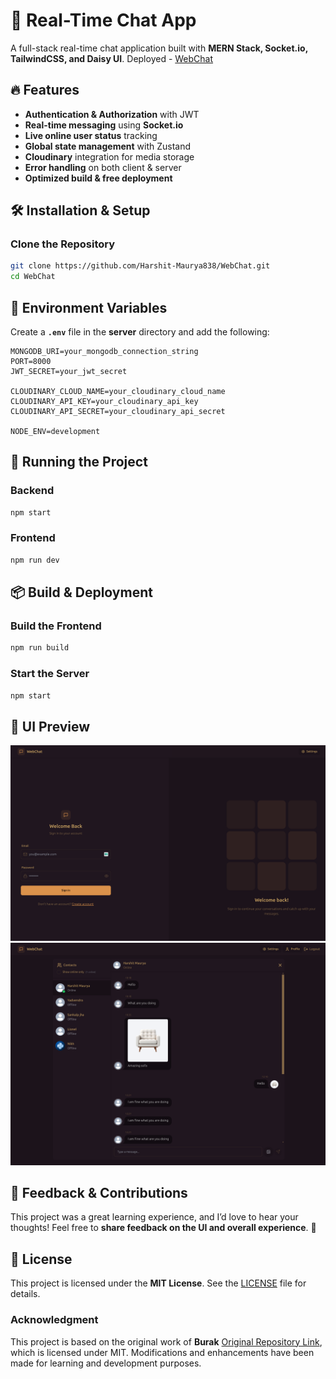 # 🚀 Real-Time Chat App  

A full-stack real-time chat application built with **MERN Stack, Socket.io, TailwindCSS, and Daisy UI**. 
Deployed - [WebChat](https://webchat-ezl0.onrender.com/)

## 🔥 Features  

- **Authentication & Authorization** with JWT  
- **Real-time messaging** using **Socket.io**  
- **Live online user status** tracking  
- **Global state management** with Zustand  
- **Cloudinary** integration for media storage  
- **Error handling** on both client & server  
- **Optimized build & free deployment**  

## 🛠️ Installation & Setup  

### Clone the Repository  
```sh
git clone https://github.com/Harshit-Maurya838/WebChat.git
cd WebChat
```

## 🔑 Environment Variables  

Create a **`.env`** file in the **server** directory and add the following:  

```env
MONGODB_URI=your_mongodb_connection_string
PORT=8000
JWT_SECRET=your_jwt_secret

CLOUDINARY_CLOUD_NAME=your_cloudinary_cloud_name
CLOUDINARY_API_KEY=your_cloudinary_api_key
CLOUDINARY_API_SECRET=your_cloudinary_api_secret

NODE_ENV=development
```

## 🚀 Running the Project  

### Backend  
```sh
npm start  
```

### Frontend  
```sh
npm run dev  
```

## 📦 Build & Deployment  

### Build the Frontend  
```sh
npm run build
```

### Start the Server  
```sh
npm start
```

## 📸 UI Preview  

![alt text](image.png) 
![alt text](image-1.png) 

## 📝 Feedback & Contributions  

This project was a great learning experience, and I’d love to hear your thoughts! Feel free to **share feedback on the UI and overall experience**. 🚀  

## 📜 License  

This project is licensed under the **MIT License**. See the [LICENSE](./LICENSE) file for details.  

### **Acknowledgment**  
This project is based on the original work of **Burak** [Original Repository Link](https://github.com/burakorkmez/fullstack-chat-app), which is licensed under MIT. Modifications and enhancements have been made for learning and development purposes.  
